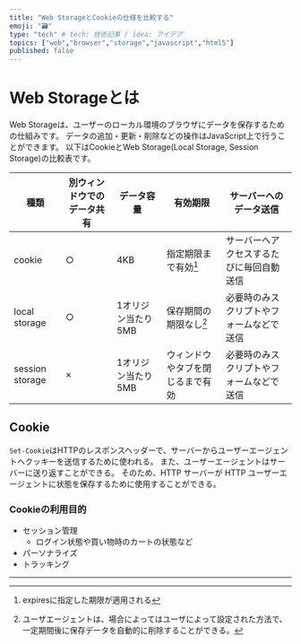 ```yaml
---
title: "Web StorageとCookieの仕様を比較する"
emoji: "🗃"
type: "tech" # tech: 技術記事 / idea: アイデア
topics: ["web","browser","storage","javascript","html5"]
published: false
---
```


# Web Storageとは

Web Storageは、ユーザーのローカル環境のブラウザにデータを保存するための仕組みです。
データの追加・更新・削除などの操作はJavaScript上で行うことができます。
以下はCookieとWeb Storage(Local Storage, Session Storage)の比較表です。

| 種類              | 別ウィンドウでのデータ共有 | データ容量 | 有効期限             | サーバーへのデータ送信 |
|-----------------|---------------|-------|------------------|--|
| cookie          | ○             | 4KB   | 指定期限まで有効[^1]     | サーバーへアクセスするたびに毎回自動送信 |
| local storage   | ○             | 1オリジン当たり5MB | 保存期間の期限なし[^2]    | 必要時のみスクリプトやフォームなどで送信 |
| session storage | ×             | 1オリジン当たり5MB | ウィンドウやタブを閉じるまで有効 | 必要時のみスクリプトやフォームなどで送信 |

## Cookie

`Set-Cookie`はHTTPのレスポンスヘッダーで、サーバーからユーザーエージェントへクッキーを送信するために使われる。
また、ユーザーエージェントはサーバーに送り返すことができる。
そのため、HTTP サーバーが HTTP ユーザーエージェントに状態を保存するために使用することができる。

### Cookieの利用目的

- セッション管理 
  - ログイン状態や買い物時のカートの状態など
- パーソナライズ
- トラッキング



***

[^1]: expiresに指定した期限が適用される
[^2]: ユーザエージェントは、場合によってはユーザによって設定された方法で、一定期間後に保存データを自動的に削除することができる。
